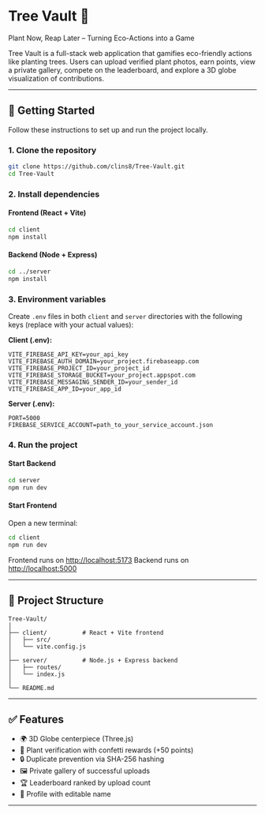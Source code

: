 # Tree Vault 🌱

Plant Now, Reap Later – Turning Eco-Actions into a Game

Tree Vault is a full-stack web application that gamifies eco-friendly actions like planting trees. Users can upload verified plant photos, earn points, view a private gallery, compete on the leaderboard, and explore a 3D globe visualization of contributions.

---

## 🚀 Getting Started

Follow these instructions to set up and run the project locally.

### 1. Clone the repository

```bash
git clone https://github.com/clins8/Tree-Vault.git
cd Tree-Vault
```

### 2. Install dependencies

#### Frontend (React + Vite)

```bash
cd client
npm install
```

#### Backend (Node + Express)

```bash
cd ../server
npm install
```

### 3. Environment variables

Create `.env` files in both `client` and `server` directories with the following keys (replace with your actual values):

**Client (.env):**

```
VITE_FIREBASE_API_KEY=your_api_key
VITE_FIREBASE_AUTH_DOMAIN=your_project.firebaseapp.com
VITE_FIREBASE_PROJECT_ID=your_project_id
VITE_FIREBASE_STORAGE_BUCKET=your_project.appspot.com
VITE_FIREBASE_MESSAGING_SENDER_ID=your_sender_id
VITE_FIREBASE_APP_ID=your_app_id
```

**Server (.env):**

```
PORT=5000
FIREBASE_SERVICE_ACCOUNT=path_to_your_service_account.json
```

### 4. Run the project

#### Start Backend

```bash
cd server
npm run dev
```

#### Start Frontend

Open a new terminal:

```bash
cd client
npm run dev
```

Frontend runs on [http://localhost:5173](http://localhost:5173)
Backend runs on [http://localhost:5000](http://localhost:5000)

---

## 📂 Project Structure

```
Tree-Vault/
│
├── client/          # React + Vite frontend
│   ├── src/
│   └── vite.config.js
│
├── server/          # Node.js + Express backend
│   ├── routes/
│   └── index.js
│
└── README.md
```

---

## ✅ Features

* 🌍 3D Globe centerpiece (Three.js)
* 🌱 Plant verification with confetti rewards (+50 points)
* 🔒 Duplicate prevention via SHA-256 hashing
* 🖼️ Private gallery of successful uploads
* 🏆 Leaderboard ranked by upload count
* 👤 Profile with editable name

---


